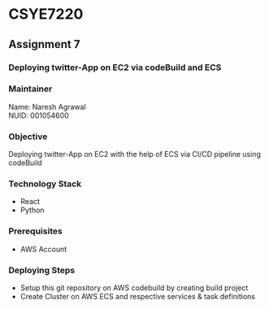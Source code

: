 # CSYE7220

## Assignment 7

###  Deploying twitter-App on EC2 via codeBuild and ECS

### Maintainer 
Name: Naresh Agrawal <br/>
NUID: 001054600

### Objective
Deploying twitter-App on EC2 with the help of ECS via CI/CD pipeline using codeBuild

### Technology Stack
* React
* Python

### Prerequisites
* AWS Account 

### Deploying Steps
* Setup this git repository on AWS codebuild by creating build project
* Create Cluster on AWS ECS and respective services & task definitions 